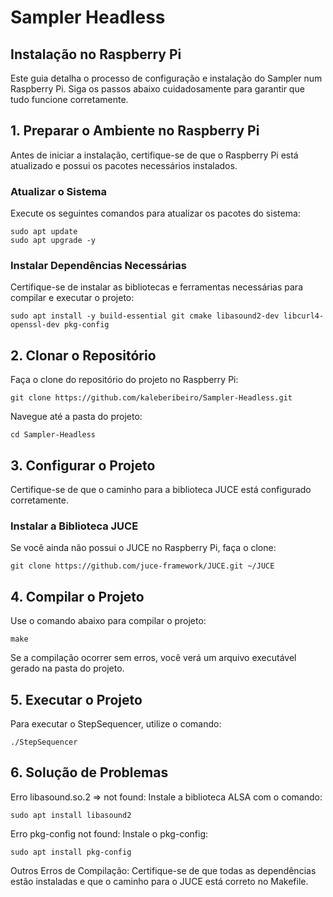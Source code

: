 # Sampler Headless
## Instalação no Raspberry Pi
Este guia detalha o processo de configuração e instalação do Sampler num Raspberry Pi. Siga os passos abaixo cuidadosamente para garantir que tudo funcione corretamente.
## 1. Preparar o Ambiente no Raspberry Pi
Antes de iniciar a instalação, certifique-se de que o Raspberry Pi está atualizado e possui os pacotes necessários instalados.
### Atualizar o Sistema
Execute os seguintes comandos para atualizar os pacotes do sistema:
```
sudo apt update
sudo apt upgrade -y
 ```
### Instalar Dependências Necessárias

Certifique-se de instalar as bibliotecas e ferramentas necessárias para compilar e executar o projeto:
```
sudo apt install -y build-essential git cmake libasound2-dev libcurl4-openssl-dev pkg-config
```

## 2. Clonar o Repositório

Faça o clone do repositório do projeto no Raspberry Pi:
```
git clone https://github.com/kaleberibeiro/Sampler-Headless.git
```

Navegue até a pasta do projeto:
```
cd Sampler-Headless
```
## 3. Configurar o Projeto

Certifique-se de que o caminho para a biblioteca JUCE está configurado corretamente.

### Instalar a Biblioteca JUCE

Se você ainda não possui o JUCE no Raspberry Pi, faça o clone:
```
git clone https://github.com/juce-framework/JUCE.git ~/JUCE
```

## 4. Compilar o Projeto

Use o comando abaixo para compilar o projeto:
```
make
```
Se a compilação ocorrer sem erros, você verá um arquivo executável gerado na pasta do projeto.

## 5. Executar o Projeto

Para executar o StepSequencer, utilize o comando:
```
./StepSequencer
```
## 6. Solução de Problemas

Erro libasound.so.2 => not found: Instale a biblioteca ALSA com o comando:
```
sudo apt install libasound2
```
Erro pkg-config not found: Instale o pkg-config:
```
sudo apt install pkg-config
```
Outros Erros de Compilação: Certifique-se de que todas as dependências estão instaladas e que o caminho para o JUCE está correto no Makefile.
